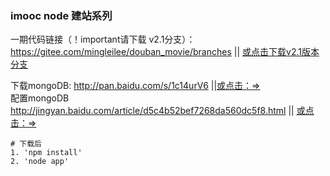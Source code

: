 ### imooc  node 建站系列

一期代码链接（！important请下载 v2.1分支）：https://gitee.com/mingleilee/douban_movie/branches || [或点击下载v2.1版本分支](https://gitee.com/mingleilee/douban_movie/branches)

下载mongoDB: 
 http://pan.baidu.com/s/1c14urV6  ||[或点击：=>](http://pan.baidu.com/s/1c14urV6)<br/>
配置mongoDB 
http://jingyan.baidu.com/article/d5c4b52bef7268da560dc5f8.html  || [或点击：=>](http://jingyan.baidu.com/article/d5c4b52bef7268da560dc5f8.html)

```
# 下载后
1. 'npm install'
2. 'node app'
```
